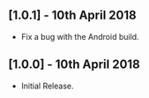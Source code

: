 ## [1.0.1] - 10th April 2018

* Fix a bug with the Android build.

## [1.0.0] - 10th April 2018

* Initial Release.
